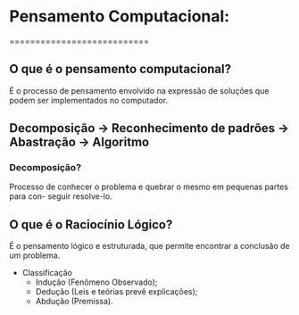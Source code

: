 # Pensamento Computacional:
===========================

## O que é o pensamento computacional?
É o processo de pensamento envolvido na expressão de soluções que podem ser
implementados no computador.

## Decomposição -> Reconhecimento de padrões -> Abastração -> Algoritmo

### Decomposição?
Processo de conhecer o problema e quebrar o mesmo em pequenas partes para con-
seguir resolve-lo.

## O que é o Raciocínio Lógico?
É o pensamento lógico e estruturada, que permite encontrar a conclusão de um 
problema.

- Classificação
    - Indução (Fenômeno Observado);
    - Dedução (Leis e teórias prevê explicações);
    - Abdução (Premissa).

